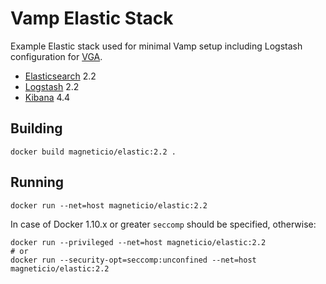 # Vamp Elastic Stack

Example Elastic stack used for minimal Vamp setup including Logstash configuration for [VGA](https://github.com/magneticio/vamp-gateway-agent).

- [Elasticsearch](https://www.elastic.co/products/elasticsearch) 2.2
- [Logstash](https://www.elastic.co/products/logstash) 2.2
- [Kibana](https://www.elastic.co/products/kibana) 4.4

## Building

```
docker build magneticio/elastic:2.2 .
```

## Running 

```
docker run --net=host magneticio/elastic:2.2
```

In case of Docker 1.10.x or greater `seccomp` should be specified, otherwise:

```
docker run --privileged --net=host magneticio/elastic:2.2
# or
docker run --security-opt=seccomp:unconfined --net=host magneticio/elastic:2.2
```
